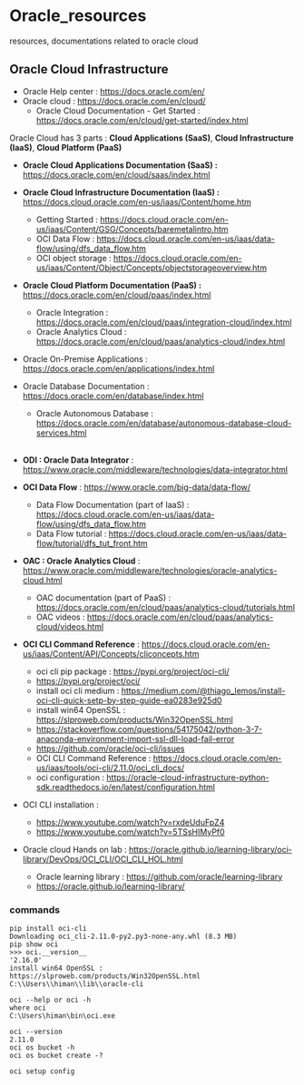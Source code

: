 # Oracle_resources
resources, documentations related to oracle cloud

## Oracle Cloud Infrastructure

- Oracle Help center : https://docs.oracle.com/en/
- Oracle cloud : https://docs.oracle.com/en/cloud/
  - Oracle Cloud Documentation - Get Started : https://docs.oracle.com/en/cloud/get-started/index.html

Oracle Cloud has 3 parts : **Cloud Applications (SaaS)**, **Cloud Infrastructure (IaaS)**, **Cloud Platform (PaaS)**

- **Oracle Cloud Applications Documentation (SaaS) :** https://docs.oracle.com/en/cloud/saas/index.html
- **Oracle Cloud Infrastructure Documentation (IaaS) :** https://docs.cloud.oracle.com/en-us/iaas/Content/home.htm
  - Getting Started : https://docs.cloud.oracle.com/en-us/iaas/Content/GSG/Concepts/baremetalintro.htm
  - OCI Data Flow : https://docs.cloud.oracle.com/en-us/iaas/data-flow/using/dfs_data_flow.htm
  - OCI object storage : https://docs.cloud.oracle.com/en-us/iaas/Content/Object/Concepts/objectstorageoverview.htm
- **Oracle Cloud Platform Documentation (PaaS) :** https://docs.oracle.com/en/cloud/paas/index.html
  - Oracle Integration : https://docs.oracle.com/en/cloud/paas/integration-cloud/index.html
  - Oracle Analytics Cloud : https://docs.oracle.com/en/cloud/paas/analytics-cloud/index.html

- Oracle On-Premise Applications : https://docs.oracle.com/en/applications/index.html
- Oracle Database Documentation : https://docs.oracle.com/en/database/index.html
  - Oracle Autonomous Database : https://docs.oracle.com/en/database/autonomous-database-cloud-services.html
  
  
  <br>
  
- **ODI : Oracle Data Integrator** : https://www.oracle.com/middleware/technologies/data-integrator.html
- **OCI Data Flow** : https://www.oracle.com/big-data/data-flow/
  - Data Flow Documentation (part of IaaS) : https://docs.cloud.oracle.com/en-us/iaas/data-flow/using/dfs_data_flow.htm
  - Data Flow tutorial : https://docs.cloud.oracle.com/en-us/iaas/data-flow/tutorial/dfs_tut_front.htm
  
- **OAC : Oracle Analytics Cloud** : https://www.oracle.com/middleware/technologies/oracle-analytics-cloud.html
  - OAC documentation (part of PaaS) : https://docs.oracle.com/en/cloud/paas/analytics-cloud/tutorials.html
  - OAC videos : https://docs.oracle.com/en/cloud/paas/analytics-cloud/videos.html
- **OCI CLI Command Reference** : https://docs.cloud.oracle.com/en-us/iaas/Content/API/Concepts/cliconcepts.htm
  - oci cli pip package : https://pypi.org/project/oci-cli/
  - https://pypi.org/project/oci/
  - install oci cli medium : https://medium.com/@thiago_lemos/install-oci-cli-quick-setp-by-step-guide-ea0283e925d0
  - install win64 OpenSSL : https://slproweb.com/products/Win32OpenSSL.html
  - https://stackoverflow.com/questions/54175042/python-3-7-anaconda-environment-import-ssl-dll-load-fail-error
  - https://github.com/oracle/oci-cli/issues
  - OCI CLI Command Reference : https://docs.cloud.oracle.com/en-us/iaas/tools/oci-cli/2.11.0/oci_cli_docs/
  - oci configuration : https://oracle-cloud-infrastructure-python-sdk.readthedocs.io/en/latest/configuration.html
  
- OCI CLI installation : 
  - https://www.youtube.com/watch?v=rxdeUduFpZ4
  - https://www.youtube.com/watch?v=5TSsHIMyPf0
  
 - Oracle cloud Hands on lab : https://oracle.github.io/learning-library/oci-library/DevOps/OCI_CLI/OCI_CLI_HOL.html
    - Oracle learning library : https://github.com/oracle/learning-library
    - https://oracle.github.io/learning-library/
  
  
 
 ### commands 
 
 ```
 pip install oci-cli
 Downloading oci_cli-2.11.0-py2.py3-none-any.whl (8.3 MB)
 pip show oci
 >>> oci.__version__
'2.16.0'
install win64 OpenSSL : https://slproweb.com/products/Win32OpenSSL.html
C:\\Users\\himan\\lib\\oracle-cli

oci --help or oci -h
where oci
C:\Users\himan\bin\oci.exe

oci --version
2.11.0
oci os bucket -h
oci os bucket create -?

oci setup config
 ```
 
 
 



